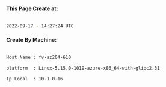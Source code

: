 
   
#### This Page Create at:

```bash

2022-09-17 - 14:27:24 UTC

```

#### Create By Machine:

```bash

Host Name : fv-az204-610

platform  : Linux-5.15.0-1019-azure-x86_64-with-glibc2.31

Ip Local  : 10.1.0.16

```

